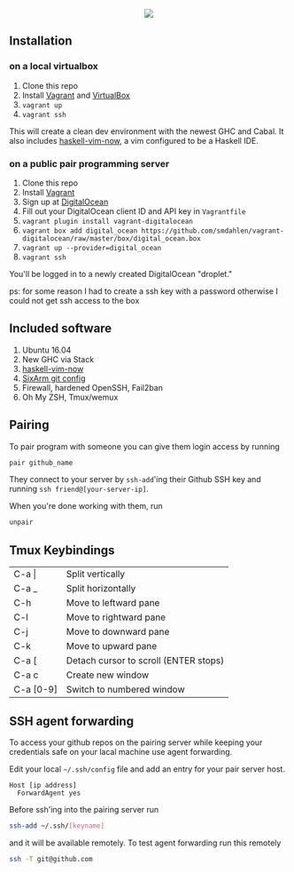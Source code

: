 <p align="center">
  <a href="http://youtu.be/7sr8cAIwdBs"><img src="screencast.png" /></a>
</p>

## Installation

### on a local virtualbox

1. Clone this repo
1. Install [Vagrant](http://www.vagrantup.com/) and [VirtualBox](https://www.virtualbox.org/)
1. `vagrant up`
1. `vagrant ssh`

This will create a clean dev environment with the newest GHC and
Cabal.  It also includes
[haskell-vim-now](https://github.com/begriffs/haskell-vim-now), a
vim configured to be a Haskell IDE.

### on a public pair programming server

1. Clone this repo
1. Install [Vagrant](http://www.vagrantup.com/)
1. Sign up at [DigitalOcean](https://www.digitalocean.com/)
1. Fill out your DigitalOcean client ID and API key in `Vagrantfile`
1. `vagrant plugin install vagrant-digitalocean`
1. `vagrant box add digital_ocean https://github.com/smdahlen/vagrant-digitalocean/raw/master/box/digital_ocean.box`
1. `vagrant up --provider=digital_ocean`
1. `vagrant ssh`

You'll be logged in to a newly created DigitalOcean "droplet."

ps: for some reason I had to create a ssh key with a password otherwise 
I could not get ssh access to the box 

## Included software

1. Ubuntu 16.04
1. New GHC via Stack
1. [haskell-vim-now](https://github.com/begriffs/haskell-vim-now)
1. [SixArm git config](https://github.com/SixArm/sixarm_git_gitconfig)
1. Firewall, hardened OpenSSH, Fail2ban
1. Oh My ZSH, Tmux/wemux

## Pairing

To pair program with someone you can give them login access by
running

```sh
pair github_name
```

They connect to your server by `ssh-add`'ing their Github SSH key
and running `ssh friend@[your-server-ip]`.

When you're done working with them, run

```sh
unpair
```

## Tmux Keybindings

<table>
<tbody>
  <tr>
    <td>C-a |</td><td>Split vertically</td>
  </tr>
  <tr>
    <td>C-a _</td><td>Split horizontally</td>
  </tr>
  <tr>
    <td>C-h</td><td>Move to leftward pane</td>
  </tr>
  <tr>
    <td>C-l</td><td>Move to rightward pane</td>
  </tr>
  <tr>
    <td>C-j</td><td>Move to downward pane</td>
  </tr>
  <tr>
    <td>C-k</td><td>Move to upward pane</td>
  </tr>
  <tr>
    <td>C-a [</td><td>Detach cursor to scroll (ENTER stops)</td>
  </tr>
  <tr>
    <td>C-a c</td><td>Create new window</td>
  </tr>
  <tr>
    <td>C-a [0-9]</td><td>Switch to numbered window</td>
  </tr>
</tbody>
</table>

## SSH agent forwarding

To access your github repos on the pairing server while keeping
your credentials safe on your lacal machine use agent forwarding.

Edit your local `~/.ssh/config` file and add an entry for your
pair server host.
```
Host [ip address]
  ForwardAgent yes
```

Before ssh'ing into the pairing server run
```sh
ssh-add ~/.ssh/[keyname]
```
and it will be available remotely. To test agent forwarding run
this remotely
```sh
ssh -T git@github.com
```
